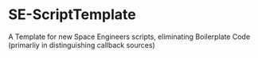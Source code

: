 # SE-ScriptTemplate
A Template for new Space Engineers scripts, eliminating Boilerplate Code (primarliy in distinguishing callback sources)
